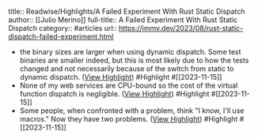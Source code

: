 title:: Readwise/Highlights/A Failed Experiment With Rust Static Dispatch
author:: [[Julio Merino]]
full-title:: A Failed Experiment With Rust Static Dispatch
category:: #articles
url:: https://jmmv.dev/2023/08/rust-static-dispatch-failed-experiment.html

- the binary sizes are larger when using dynamic dispatch. Some test binaries are smaller indeed, but this is most likely due to how the tests changed and not necessarily because of the switch from static to dynamic dispatch. ([View Highlight](https://read.readwise.io/read/01hf8hptj33p4r7559p445nzgh)) #Highlight #[[2023-11-15]]
- None of my web services are CPU-bound so the cost of the virtual function dispatch is negligible. ([View Highlight](https://read.readwise.io/read/01hf8hqqr9pnsay8h05mfbhpec)) #Highlight #[[2023-11-15]]
- Some people, when confronted with a problem, think "I know, I'll use macros." Now they have two problems. ([View Highlight](https://read.readwise.io/read/01hf8hs0txpdfc0prddr33z25b)) #Highlight #[[2023-11-15]]